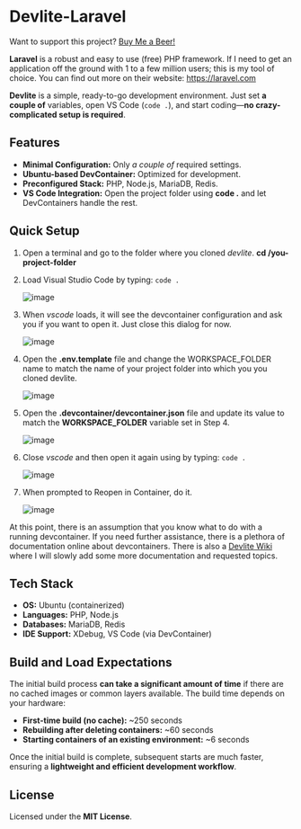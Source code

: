 # Devlite-Laravel

Want to support this project? [Buy Me a Beer!](https://coff.ee/mozrin)

**Laravel** is a robust and easy to use (free) PHP framework. If I need to get an application off the ground with 1 to a few million users; this is my tool of choice. You can find out more on their website: https://laravel.com

**Devlite** is a simple, ready-to-go development environment. Just set **a couple of** variables, open VS Code (`code .`), and start coding—**no crazy-complicated setup is required**.

## Features

- **Minimal Configuration:** Only _a couple of_ required settings.
- **Ubuntu-based DevContainer:** Optimized for development.
- **Preconfigured Stack:** PHP, Node.js, MariaDB, Redis.
- **VS Code Integration:** Open the project folder using **code .** and let DevContainers handle the rest.

## Quick Setup

1. Open a terminal and go to the folder where you cloned _devlite_. **cd /you-project-folder**
2. Load Visual Studio Code by typing: `code .`

   ![image](https://github.com/user-attachments/assets/78e0feda-f25b-4946-a8b9-be7911c16d99)

3. When _vscode_ loads, it will see the devcontainer configuration and ask you if you want to open it. Just close this dialog for now.

   ![image](https://github.com/user-attachments/assets/22f119a6-94b0-4cb2-beb3-34285eaa3e8e)

4. Open the **.env.template** file and change the WORKSPACE_FOLDER name to match the name of your project folder into which you you cloned devlite.

   ![image](https://github.com/user-attachments/assets/41b7dbb7-5dff-46a5-9317-d05b49973691)

5. Open the **.devcontainer/devcontainer.json** file and update its value to match the **WORKSPACE_FOLDER** variable set in Step 4.

   ![image](https://github.com/user-attachments/assets/f5209622-8b89-4274-9bd9-fb6b8de24eac)

6. Close _vscode_ and then open it again using by typing: `code .`

   ![image](https://github.com/user-attachments/assets/d39d3864-fecb-4434-b36f-7622fca0d740)

7. When prompted to Reopen in Container, do it.

   ![image](https://github.com/user-attachments/assets/d925bd01-2c69-42b6-8df7-1ca4b70c6f4e)

At this point, there is an assumption that you know what to do with a running devcontainer. If you need further assistance, there is a plethora of documentation online about devcontainers. There is also a [Devlite Wiki](https://github.com/moztopia/devlite/wiki) where I will slowly add some more documentation and requested topics.

## Tech Stack

- **OS:** Ubuntu (containerized)
- **Languages:** PHP, Node.js
- **Databases:** MariaDB, Redis
- **IDE Support:** XDebug, VS Code (via DevContainer)

## Build and Load Expectations

The initial build process **can take a significant amount of time** if there are no cached images or common layers available. The build time depends on your hardware:

- **First-time build (no cache):** ~250 seconds
- **Rebuilding after deleting containers:** ~60 seconds
- **Starting containers of an existing environment:** ~6 seconds

Once the initial build is complete, subsequent starts are much faster, ensuring a **lightweight and efficient development workflow**.

## License

Licensed under the **MIT License**.
